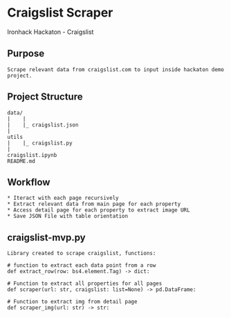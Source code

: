 # Craigslist Scraper
Ironhack Hackaton - Craigslist

## Purpose

    Scrape relevant data from craigslist.com to input inside hackaton demo project.


## Project Structure

    data/
    |    |
    |    |_ craigslist.json
    |        
    utils
    |    |_ craigslist.py
    |
    craigslist.ipynb
    README.md

## Workflow

    * Iteract with each page recursively 
    * Extract relevant data from main page for each property 
    * Access detail page for each property to extract image URL
    * Save JSON File with table orientation

## craigslist-mvp.py

    Library created to scrape craigslist, functions:

    # function to extract each data point from a row
    def extract_row(row: bs4.element.Tag) -> dict:

    # Function to extract all properties for all pages
    def scraper(url: str, craigslist: list=None) -> pd.DataFrame:

    # Function to extract img from detail page
    def scraper_img(url: str) -> str:



